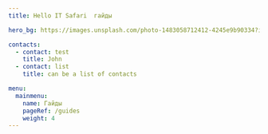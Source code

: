 ```yaml
---
title: Hello IT Safari  гайды

hero_bg: https://images.unsplash.com/photo-1483058712412-4245e9b90334?ixlib=rb-4.0.3&q=85&fm=jpg&crop=entropy&cs=srgb&w=6000

contacts:
  - contact: test
    title: John
  - contact: list
    title: can be a list of contacts

menu:
  mainmenu:
    name: Гайды
    pageRef: /guides
    weight: 4
---
```


